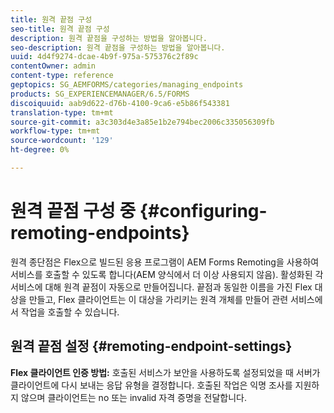```yaml
---
title: 원격 끝점 구성
seo-title: 원격 끝점 구성
description: 원격 끝점을 구성하는 방법을 알아봅니다.
seo-description: 원격 끝점을 구성하는 방법을 알아봅니다.
uuid: 4d4f9274-dcae-4b9f-975a-575376c2f89c
contentOwner: admin
content-type: reference
geptopics: SG_AEMFORMS/categories/managing_endpoints
products: SG_EXPERIENCEMANAGER/6.5/FORMS
discoiquuid: aab9d622-d76b-4100-9ca6-e5b86f543381
translation-type: tm+mt
source-git-commit: a3c303d4e3a85e1b2e794bec2006c335056309fb
workflow-type: tm+mt
source-wordcount: '129'
ht-degree: 0%

---
```



# 원격 끝점 구성 중 {#configuring-remoting-endpoints}

원격 종단점은 Flex으로 빌드된 응용 프로그램이 AEM Forms Remoting을 사용하여 서비스를 호출할 수 있도록 합니다(AEM 양식에서 더 이상 사용되지 않음). 활성화된 각 서비스에 대해 원격 끝점이 자동으로 만들어집니다. 끝점과 동일한 이름을 가진 Flex 대상을 만들고, Flex 클라이언트는 이 대상을 가리키는 원격 개체를 만들어 관련 서비스에서 작업을 호출할 수 있습니다.

## 원격 끝점 설정 {#remoting-endpoint-settings}

**Flex 클라이언트 인증 방법:** 호출된 서비스가 보안을 사용하도록 설정되었을 때 서버가 클라이언트에 다시 보내는 응답 유형을 결정합니다. 호출된 작업은 익명 조사를 지원하지 않으며 클라이언트는 no 또는 invalid 자격 증명을 전달합니다.
